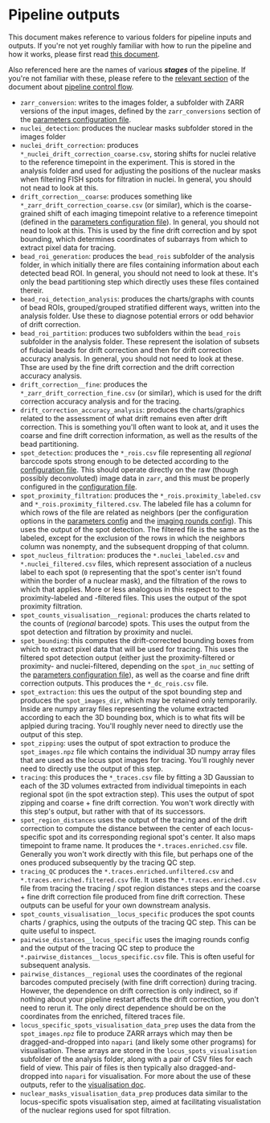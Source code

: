 # Pipeline outputs
This document makes reference to various folders for pipeline inputs and outputs. 
If you're not yet roughly familiar with how to run the pipeline and how it works, please first read [this document](./running-the-pipeline.md). 

Also referenced here are the names of various ___stages___ of the pipeline. 
If you're not familiar with these, please refere to the [relevant section](./pipeline-execution-control-and-rerun.md#pipeline-stage-names) of the document about [pipeline control flow](./pipeline-execution-control-and-rerun.md).

* `zarr_conversion`: writes to the images folder, a subfolder with ZARR versions of the input images, defined by the `zarr_conversions` section of the [parameters configuration file](./parameters-configuration-file.md).
* `nuclei_detection`: produces the nuclear masks subfolder stored in the images folder
* `nuclei_drift_correction`: produces `*_nuclei_drift_correction_coarse.csv`, storing shifts for nuclei relative to the reference timepoint in the experiment. This is stored in the analysis folder and used for adjusting the positions of the nuclear masks when filtering FISH spots for filtration in nuclei.
In general, you should not nead to look at this.
* `drift_correction__coarse`: produces something like `*_zarr_drift_correction_coarse.csv` (or similar), which is the coarse-grained shift of each imaging timepoint relative to a reference timepoint (defined in the [parameters configuration file](./parameters-configuration-file.md)). 
In general, you should not nead to look at this. 
This is used by the fine drift correction and by spot bounding, which determines coordinates of subarrays from which to extract pixel data for tracing.
* `bead_roi_generation`: produces the `bead_rois` subfolder of the analysis folder, in which initially there are files containing information about each detected bead ROI. In general, you should not need to look at these.
It's only the bead partitioning step which directly uses these files contained thereir.
* `bead_roi_detection_analysis`: produces the charts/graphs with counts of bead ROIs, grouped/grouped stratified different ways, written into the analysis folder. 
Use these to diagnose potential errors or odd behavior of drift correction.
* `bead_roi_partition`: produces two subfolders within the `bead_rois` subfolder in the analysis folder. These represent the isolation of subsets of fiducial beads for drift correction and then for drift correction accuracy analysis. In general, you should not need to look at these.
Thse are used by the fine drift correction and the drift correction accuracy analysis.
* `drift_correction__fine`: produces the `*_zarr_drift_correction_fine.csv` (or similar), which is used for the drift correction accuracy analysis and for the tracing.
* `drift_correction_accuracy_analysis`: produces the charts/graphics related to the assessment of what drift remains even after drift correction. 
This is something you'll often want to look at, and it uses the coarse and fine drift correction information, as well as the results of the bead partitioning.
* `spot_detection`: produces the `*_rois.csv` file representing all _regional_ barccode spots strong enough to be detected according to the [configuration file](./parameters-configuration-file.md). 
This should operate directly on the raw (though possibly deconvoluted) image data in `zarr`, and this must be properly configured in the [configuration file](./parameters-configuration-file.md).
* `spot_proximity_filtration`: produces the `*_rois.proximity_labeled.csv` and `*_rois.proximity_filtered.csv`. 
The labeled file has a column for which rows of the file are related as neighbors (per the configuration options in the [parameters config](./parameters-configuration-file.md) and the [imaging rounds config](./imaging-rounds-configuration-file.md)). 
This uses the output of the spot detection.
The filtered file is the same as the labeled, except for the exclusion of the rows in which the neighbors column was nonempty, and the subsequent dropping of that column.
* `spot_nucleus_filtration`: produces the `*.nuclei_labeled.csv` and `*.nuclei_filtered.csv` files, which represent association of a nucleus label to each spot (`0` representing that the spot's center isn't found within the border of a nuclear mask), and the filtration of the rows to which that applies. More or less analogous in this respect to the proximity-labeled and -filtered files.
This uses the output of the spot proximity filtration.
* `spot_counts_visualisation__regional`: produces the charts related to the counts of (_regional_ barcode) spots. This uses the output from the spot detection and filtration by proximity and nuclei.
* `spot_bounding`: this computes the drift-corrected bounding boxes from which to extract pixel data that will be used for tracing. This uses the filtered spot detection output (either just the proximity-filtered or proximity- and nuclei-filtered, depending on the `spot_in_nuc` setting of the [parameters configuration file](./parameters-configuration-file.md)), as well as the coarse and fine drift correction outputs. 
This produces the `*_dc_rois.csv` file.
* `spot_extraction`: this ues the output of the spot bounding step and produces the `spot_images_dir`, which may be retained only temporarily. Inside are numpy array files representing the volume extracted according to each the 3D bounding box, which is to what fits will be aplpied during tracing. 
You'll roughly never need to directly use the output of this step.
* `spot_zipping`: uses the output of spot extraction to produce the `spot_images.npz` file which contains the individual 3D numpy array files that are used as the locus spot images for tracing. 
You'll roughly never need to directly use the output of this step.
* `tracing`: this produces the `*_traces.csv` file by fitting a 3D Gaussian to each of the 3D volumes extracted from individual timepoints in each regional spot (in the spot extraction step).
This uses the output of spot zipping and coarse + fine drift correction.
You won't work directly with this step's output, but rather with that of its successors.
* `spot_region_distances` uses the output of the tracing and of the drift correction to compute the distance between the center of each locus-specific spot and its corresponding regional spot's center. 
It also maps timepoint to frame name. 
It produces the `*.traces.enriched.csv` file. 
Generally you won't work directly with this file, but perhaps one of the ones produced subsequently by the tracing QC step.
* `tracing_QC` produces the `*.traces.enriched.unfiltered.csv` and `*.traces.enriched.filtered.csv` file. 
It uses the `*.traces.enriched.csv` file from tracing the tracing /  spot region distances steps and the coarse + fine drift correction file produced from fine drift correction. 
These outputs can be useful for your own downstream analysis.
* `spot_counts_visualisation__locus_specific` produces the spot counts charts / graphics, using the outputs of the tracing QC step. This can be quite useful to inspect.
* `pairwise_distances__locus_specific` uses the imaging rounds config and the output of the tracing QC step to produce the `*.pairwise_distances__locus_specific.csv` file. 
This is often useful for subsequent analysis.
* `pairwise_distances__regional` uses the coordinates of the regional barcodes computed precisely (with fine drift correction) during tracing. 
However, the dependence on drift correction is only indirect, so if nothing about your pipeline restart affects the drift correction, you don't need to rerun it. 
The only direct dependence should be on the coordinates from the enriched, filtered traces file.
* `locus_specific_spots_visualisation_data_prep` uses the data from the `spot_images.npz` file to produce ZARR arrays which may then be dragged-and-dropped into `napari` (and likely some other programs) for visualisation. These arrays are stored in the `locus_spots_visualisation` subfolder of the analysis folder, along with a pair of CSV files for each field of view. 
This pair of files is then typically also dragged-and-dropped into `napari` for visualisation. 
For more about the use of these outputs, refer to the [visualisation doc](./visualisation.md).
* `nuclear_masks_visualisation_data_prep` produces data similar to the locus-specific spots visualisation step, aimed at facilitating visualistation of the nuclear regions used for spot filtration.

